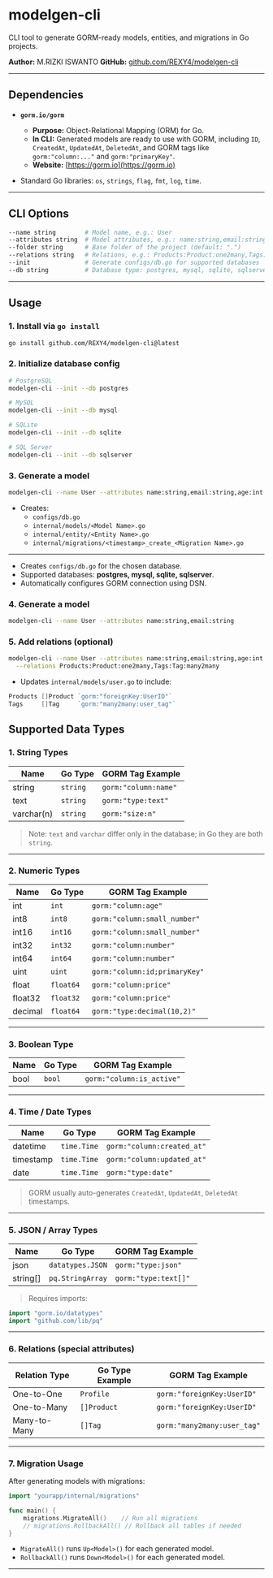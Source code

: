 # modelgen-cli

CLI tool to generate GORM-ready models, entities, and migrations in Go projects.

**Author:** M.RIZKI ISWANTO <REXY4>
**GitHub:** [github.com/REXY4/modelgen-cli](https://github.com/REXY4/modelgen-cli)

---

## Dependencies

- **`gorm.io/gorm`**

  - **Purpose:** Object-Relational Mapping (ORM) for Go.
  - **In CLI:** Generated models are ready to use with GORM, including `ID`, `CreatedAt`, `UpdatedAt`, `DeletedAt`, and GORM tags like `gorm:"column:..."` and `gorm:"primaryKey"`.
  - **Website:** [https://gorm.io](https://gorm.io)

- Standard Go libraries: `os`, `strings`, `flag`, `fmt`, `log`, `time`.

---

## CLI Options

```bash
--name string        # Model name, e.g.: User
--attributes string  # Model attributes, e.g.: name:string,email:string
--folder string      # Base folder of the project (default: ".")
--relations string   # Relations, e.g.: Products:Product:one2many,Tags:Tag:many2many
--init               # Generate configs/db.go for supported databases
--db string          # Database type: postgres, mysql, sqlite, sqlserver (default: postgres)
```

---

## Usage

### 1. Install via `go install`

```bash
go install github.com/REXY4/modelgen-cli@latest

```

### 2. Initialize database config

```bash
# PostgreSQL
modelgen-cli --init --db postgres

# MySQL
modelgen-cli --init --db mysql

# SQLite
modelgen-cli --init --db sqlite

# SQL Server
modelgen-cli --init --db sqlserver

```

### 3. Generate a model

```bash
modelgen-cli --name User --attributes name:string,email:string,age:int
```

- Creates:
  - `configs/db.go`
  - `internal/models/<Model Name>.go`
  - `internal/entity/<Entity Name>.go`
  - `internal/migrations/<timestamp>_create_<Migration Name>.go`

---

- Creates `configs/db.go` for the chosen database.
- Supported databases: **postgres, mysql, sqlite, sqlserver**.
- Automatically configures GORM connection using DSN.

### 4. Generate a model

```bash
modelgen-cli --name User --attributes name:string,email:string

```

### 5. Add relations (optional)

```bash
modelgen-cli --name User --attributes name:string,email:string,age:int \
  --relations Products:Product:one2many,Tags:Tag:many2many
```

- Updates `internal/models/user.go` to include:

```go
Products []Product `gorm:"foreignKey:UserID"`
Tags     []Tag     `gorm:"many2many:user_tag"`
```

## Supported Data Types

### 1. String Types

| Name       | Go Type  | GORM Tag Example     |
| ---------- | -------- | -------------------- |
| string     | `string` | `gorm:"column:name"` |
| text       | `string` | `gorm:"type:text"`   |
| varchar(n) | `string` | `gorm:"size:n"`      |

> Note: `text` and `varchar` differ only in the database; in Go they are both `string`.

---

### 2. Numeric Types

| Name    | Go Type   | GORM Tag Example              |
| ------- | --------- | ----------------------------- |
| int     | `int`     | `gorm:"column:age"`           |
| int8    | `int8`    | `gorm:"column:small_number"`  |
| int16   | `int16`   | `gorm:"column:small_number"`  |
| int32   | `int32`   | `gorm:"column:number"`        |
| int64   | `int64`   | `gorm:"column:number"`        |
| uint    | `uint`    | `gorm:"column:id;primaryKey"` |
| float   | `float64` | `gorm:"column:price"`         |
| float32 | `float32` | `gorm:"column:price"`         |
| decimal | `float64` | `gorm:"type:decimal(10,2)"`   |

---

### 3. Boolean Type

| Name | Go Type | GORM Tag Example          |
| ---- | ------- | ------------------------- |
| bool | `bool`  | `gorm:"column:is_active"` |

---

### 4. Time / Date Types

| Name      | Go Type     | GORM Tag Example           |
| --------- | ----------- | -------------------------- |
| datetime  | `time.Time` | `gorm:"column:created_at"` |
| timestamp | `time.Time` | `gorm:"column:updated_at"` |
| date      | `time.Time` | `gorm:"type:date"`         |

> GORM usually auto-generates `CreatedAt`, `UpdatedAt`, `DeletedAt` timestamps.

---

### 5. JSON / Array Types

| Name      | Go Type          | GORM Tag Example     |
| --------- | ---------------- | -------------------- |
| json      | `datatypes.JSON` | `gorm:"type:json"`   |
| string\[] | `pq.StringArray` | `gorm:"type:text[]"` |

> Requires imports:

```go
import "gorm.io/datatypes"
import "github.com/lib/pq"
```

---

### 6. Relations (special attributes)

| Relation Type | Go Type Example | GORM Tag Example            |
| ------------- | --------------- | --------------------------- |
| One-to-One    | `Profile`       | `gorm:"foreignKey:UserID"`  |
| One-to-Many   | `[]Product`     | `gorm:"foreignKey:UserID"`  |
| Many-to-Many  | `[]Tag`         | `gorm:"many2many:user_tag"` |

---

### 7. Migration Usage

After generating models with migrations:

```go
import "yourapp/internal/migrations"

func main() {
    migrations.MigrateAll()    // Run all migrations
    // migrations.RollbackAll() // Rollback all tables if needed
}
```

- `MigrateAll()` runs `Up<Model>()` for each generated model.
- `RollbackAll()` runs `Down<Model>()` for each generated model.

---
